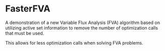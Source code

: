 # FasterFVA

A demonstration of a new Variable Flux Analysis (FVA) algorithm based on utilizing active set information to remove the number of optimization calls that must be used.

This allows for less optimization calls when solving FVA problems.